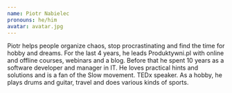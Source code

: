 ```yaml
---
name: Piotr Nabielec
pronouns: he/him
avatar: avatar.jpg
---
```


Piotr helps people organize chaos, stop procrastinating and find the time for hobby and dreams. For the last 4 years, he leads Produktywni.pl with online and offline courses, webinars and a blog. Before that he spent 10 years as a software developer and manager in IT.  He loves practical hints and solutions and is a fan of the Slow movement. TEDx speaker. As a hobby, he plays drums and guitar, travel and does various kinds of sports.
